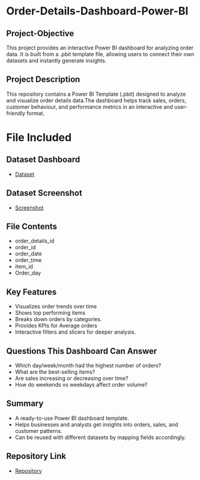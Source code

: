 # Order-Details-Dashboard-Power-BI
## Project-Objective
This project provides an interactive Power BI dashboard for analyzing order data. It is built from a .pbit template file, allowing users to connect their own datasets and instantly generate insights.

## Project Description
This repository contains a Power BI Template (.pbit) designed to analyze and visualize order details data.The dashboard helps track sales, orders, customer behaviour, and performance metrics in an interactive and user-friendly format.

# File Included
## Dataset Dashboard
- <a href = "https://app.powerbi.com/groups/me/reports/fa131fe9-68ac-48e8-bfab-7e2c096045fa/5021be75305ff2d1127b?experience=power-bi"> Dataset </a>
## Dataset Screenshot
- <a href = "https://github.com/bsyamini/Order-Details-Dashboard-Power-BI/blob/main/Screenshot.png"> Screenshot </a>

## File Contents
- order_details_id
- order_id
- order_date
- order_time
- item_id
- Order_day

## Key Features
- Visualizes order trends over time
- Shows top performing items
- Breaks down orders by categories.
- Provides KPIs for Average orders
- Interactive filters and slicers for deeper analysis.

## Questions This Dashboard Can Answer
- Which day/week/month had the highest number of orders?
- What are the best-selling items?
- Are sales increasing or decreasing over time?
- How do weekends vs weekdays affect order volume?

## Summary
- A ready-to-use Power BI dashboard template.
- Helps businesses and analysts get insights into orders, sales, and customer patterns.
- Can be reused with different datasets by mapping fields accordingly.

## Repository Link
- <a href = "https://github.com/bsyamini/Order-Details-Dashboard-Power-BI"> Repository </a>
